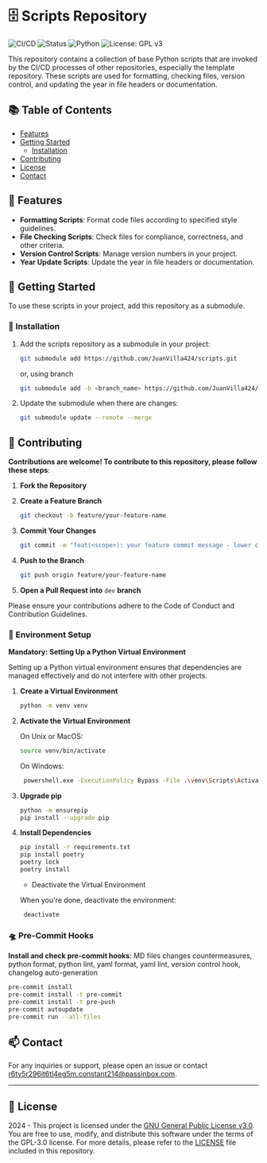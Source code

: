 # 🗄️ Scripts Repository

![CI/CD](https://img.shields.io/badge/CI/CD-Pipeline-blue)
![Status](https://img.shields.io/badge/Status-Stable-green.svg)
![Python](https://img.shields.io/badge/Python-3.11%2B-blue.svg)
![License: GPL v3](https://img.shields.io/badge/License-GPLv3-blue.svg)

This repository contains a collection of base Python scripts that are invoked by the CI/CD processes of other repositories, especially the template repository. These scripts are used for formatting, checking files, version control, and updating the year in file headers or documentation.

## 📚 Table of Contents

- [Features](#-features)
- [Getting Started](#-getting-started)
  - [Installation](#-installation)
- [Contributing](#-contributing)
- [License](#-license)
- [Contact](#-contact)

## 🌟 Features

- **Formatting Scripts**: Format code files according to specified style guidelines.
- **File Checking Scripts**: Check files for compliance, correctness, and other criteria.
- **Version Control Scripts**: Manage version numbers in your project.
- **Year Update Scripts**: Update the year in file headers or documentation.

## 🚀 Getting Started

To use these scripts in your project, add this repository as a submodule.

### 🔨 Installation

1. Add the scripts repository as a submodule in your project:

   ```bash
   git submodule add https://github.com/JuanVilla424/scripts.git
   ```

   or, using branch

   ```bash
   git submodule add -b <branch_name> https://github.com/JuanVilla424/scripts.git
   ```

2. Update the submodule when there are changes:

   ```bash
   git submodule update --remote --merge
   ```

## 🤝 Contributing

**Contributions are welcome! To contribute to this repository, please follow these steps**:

1. **Fork the Repository**

2. **Create a Feature Branch**

   ```bash
   git checkout -b feature/your-feature-name
   ```

3. **Commit Your Changes**

   ```bash
   git commit -m "feat(<scope>): your feature commit message - lower case"
   ```

4. **Push to the Branch**

   ```bash
   git push origin feature/your-feature-name
   ```

5. **Open a Pull Request into** `dev` **branch**

Please ensure your contributions adhere to the Code of Conduct and Contribution Guidelines.

### 🔧 Environment Setup

**Mandatory: Setting Up a Python Virtual Environment**

Setting up a Python virtual environment ensures that dependencies are managed effectively and do not interfere with other projects.

1. **Create a Virtual Environment**

   ```bash
   python -m venv venv
   ```

2. **Activate the Virtual Environment**

   On Unix or MacOS:

   ```bash
   source venv/bin/activate
   ```

   On Windows:

   ```bash
    powershell.exe -ExecutionPolicy Bypass -File .\venv\Scripts\Activate.ps1
   ```

3. **Upgrade pip**

   ```bash
   python -m ensurepip
   pip install --upgrade pip
   ```

4. **Install Dependencies**

   ```bash
   pip install -r requirements.txt
   pip install poetry
   poetry lock
   poetry install
   ```

   - Deactivate the Virtual Environment

   When you're done, deactivate the environment:

   ```bash
    deactivate
   ```

### 🛸 Pre-Commit Hooks

**Install and check pre-commit hooks**: MD files changes countermeasures, python format, python lint, yaml format, yaml lint, version control hook, changelog auto-generation

```bash
pre-commit install
pre-commit install -t pre-commit
pre-commit install -t pre-push
pre-commit autoupdate
pre-commit run --all-files
```

## 📫 Contact

For any inquiries or support, please open an issue or contact [r6ty5r296it6tl4eg5m.constant214@passinbox.com](mailto:r6ty5r296it6tl4eg5m.constant214@passinbox.com).

---

## 📜 License

2024 - This project is licensed under the [GNU General Public License v3.0](https://www.gnu.org/licenses/gpl-3.0.en.html). You are free to use, modify, and distribute this software under the terms of the GPL-3.0 license. For more details, please refer to the [LICENSE](LICENSE) file included in this repository.
